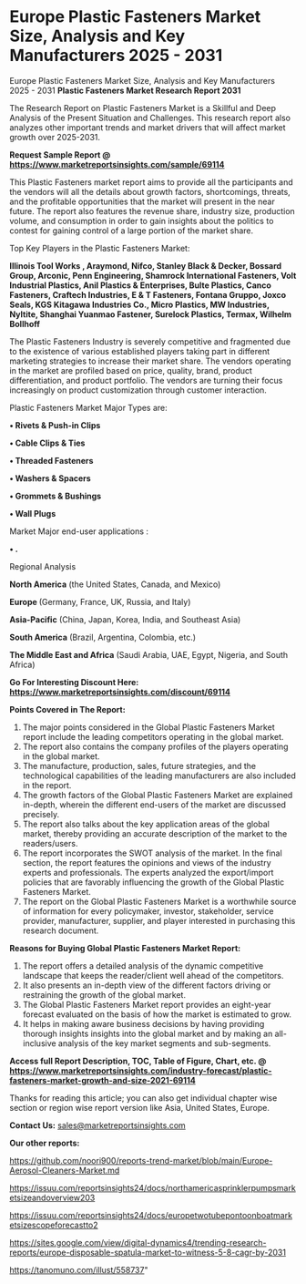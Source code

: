 # Europe Plastic Fasteners Market Size, Analysis and Key Manufacturers 2025 - 2031
Europe Plastic Fasteners Market Size, Analysis and Key Manufacturers 2025 - 2031
<strong>Plastic Fasteners Market Research Report 2031</strong>

The Research Report on Plastic Fasteners Market is a Skillful and Deep Analysis of the Present Situation and Challenges. This research report also analyzes other important trends and market drivers that will affect market growth over 2025-2031.

<strong>Request Sample Report @ <a href=https://www.marketreportsinsights.com/sample/69114>https://www.marketreportsinsights.com/sample/69114</a></strong>

This Plastic Fasteners market report aims to provide all the participants and the vendors will all the details about growth factors, shortcomings, threats, and the profitable opportunities that the market will present in the near future. The report also features the revenue share, industry size, production volume, and consumption in order to gain insights about the politics to contest for gaining control of a large portion of the market share.

Top Key Players in the Plastic Fasteners Market:

<strong>Illinois Tool Works , Araymond, Nifco, Stanley Black & Decker, Bossard Group, Arconic, Penn Engineering, Shamrock International Fasteners, Volt Industrial Plastics, Anil Plastics & Enterprises, Bulte Plastics, Canco Fasteners, Craftech Industries, E & T Fasteners, Fontana Gruppo, Joxco Seals, KGS Kitagawa Industries Co., Micro Plastics, MW Industries, Nyltite, Shanghai Yuanmao Fastener, Surelock Plastics, Termax, Wilhelm Bollhoff</strong>

The Plastic Fasteners Industry is severely competitive and fragmented due to the existence of various established players taking part in different marketing strategies to increase their market share. The vendors operating in the market are profiled based on price, quality, brand, product differentiation, and product portfolio. The vendors are turning their focus increasingly on product customization through customer interaction.

Plastic Fasteners Market Major Types are:

<strong>• Rivets & Push-in Clips

• Cable Clips & Ties

• Threaded Fasteners

• Washers & Spacers

• Grommets & Bushings

• Wall Plugs</strong>

Market Major end-user applications :

<strong>• .</strong>

Regional Analysis

</u><strong><b>North America</b></strong> (the United States, Canada, and Mexico)

<strong><b>Europe </b></strong>(Germany, France, UK, Russia, and Italy)

<strong><b>Asia-Pacific</b></strong> (China, Japan, Korea, India, and Southeast Asia)

<strong><b>South America</b></strong> (Brazil, Argentina, Colombia, etc.)

<strong><b>The Middle East and Africa</b></strong> (Saudi Arabia, UAE, Egypt, Nigeria, and South Africa)

<strong>Go For Interesting Discount Here: <a href=https://www.marketreportsinsights.com/discount/69114>https://www.marketreportsinsights.com/discount/69114</a></strong>

<strong>Points Covered in The Report:</strong>
<ol>
  <li>The major points considered in the Global Plastic Fasteners Market report include the leading competitors operating in the global market.</li>
  <li>The report also contains the company profiles of the players operating in the global market.</li>
  <li>The manufacture, production, sales, future strategies, and the technological capabilities of the leading manufacturers are also included in the report.</li>
  <li>The growth factors of the Global Plastic Fasteners Market are explained in-depth, wherein the different end-users of the market are discussed precisely.</li>
  <li>The report also talks about the key application areas of the global market, thereby providing an accurate description of the market to the readers/users.</li>
  <li>The report incorporates the SWOT analysis of the market. In the final section, the report features the opinions and views of the industry experts and professionals. The experts analyzed the export/import policies that are favorably influencing the growth of the Global Plastic Fasteners Market.</li>
  <li>The report on the Global Plastic Fasteners Market is a worthwhile source of information for every policymaker, investor, stakeholder, service provider, manufacturer, supplier, and player interested in purchasing this research document.</li>
</ol>
<strong>Reasons for Buying Global Plastic Fasteners Market Report:</strong>

<ol>
  <li>The report offers a detailed analysis of the dynamic competitive landscape that keeps the reader/client well ahead of the competitors.</li>
  <li>It also presents an in-depth view of the different factors driving or restraining the growth of the global market.</li>
  <li>The Global Plastic Fasteners Market report provides an eight-year forecast evaluated on the basis of how the market is estimated to grow.</li>
  <li>It helps in making aware business decisions by having providing thorough insights insights into the global market and by making an all-inclusive analysis of the key market segments and sub-segments.</li>
</ol>
<strong>Access full Report Description, TOC, Table of Figure, Chart, etc. @ <a href=https://www.marketreportsinsights.com/industry-forecast/plastic-fasteners-market-growth-and-size-2021-69114>https://www.marketreportsinsights.com/industry-forecast/plastic-fasteners-market-growth-and-size-2021-69114</a></strong>


Thanks for reading this article; you can also get individual chapter wise section or region wise report version like Asia, United States, Europe.

<strong>Contact Us:</strong>
sales@marketreportsinsights.com

<strong>Our other reports:</strong>

<a href=https://github.com/noori900/reports-trend-market/blob/main/Europe-Aerosol-Cleaners-Market.md>https://github.com/noori900/reports-trend-market/blob/main/Europe-Aerosol-Cleaners-Market.md</a>

<a href=https://issuu.com/reportsinsights24/docs/northamericasprinklerpumpsmarketsizeandoverview203>https://issuu.com/reportsinsights24/docs/northamericasprinklerpumpsmarketsizeandoverview203</a>

<a href=https://issuu.com/reportsinsights24/docs/europetwotubepontoonboatmarketsizescopeforecastto2>https://issuu.com/reportsinsights24/docs/europetwotubepontoonboatmarketsizescopeforecastto2</a>

<a href=https://sites.google.com/view/digital-dynamics4/trending-research-reports/europe-disposable-spatula-market-to-witness-5-8-cagr-by-2031>https://sites.google.com/view/digital-dynamics4/trending-research-reports/europe-disposable-spatula-market-to-witness-5-8-cagr-by-2031</a>

<a href=https://tanomuno.com/illust/558737>https://tanomuno.com/illust/558737</a>"
